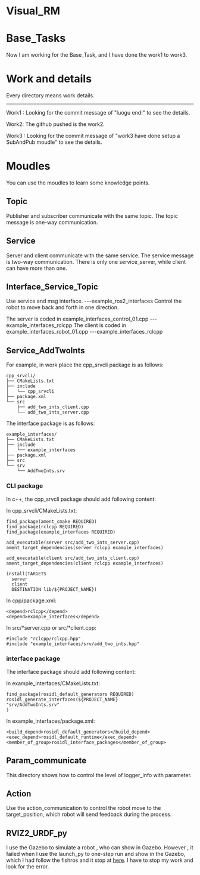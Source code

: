 # Visual_RM


# Base_Tasks
Now I am working for the Base_Task, and I have done the work1 to work3. 


# Work and details

Every directory means work details.

---- 
 
Work1 : Looking for the commit message of "luogu end!" to see the details.

Work2: The github pushed is the work2.

Work3 : Looking for the commit message of "work3 have done setup a SubAndPub moudle" to see the details.


# Moudles

You can use the moudles to learn some knowledge points.

## Topic

Publisher and subscriber communicate with the same topic. The topic message is one-way communication.


## Service

Server and client communicate with the same service. The service message is two-way communication. There is only one service_server, while client can have more than one.

## Interface_Service_Topic

Use service and msg interface.                            ---example_ros2_interfaces
Control the robot to move back and forth in one direction. 

The server is coded in example_interfaces_control_01.cpp  ---example_interfaces_rclcpp
The client is coded in example_interfaces_robot_01.cpp    ---example_interfaces_rclcpp

## Service_AddTwoInts

For example, in work place the cpp_srvcli package is as follows:
```
cpp_srvcli/
├── CMakeLists.txt
├── include
│   └── cpp_srvcli
├── package.xml
└── src
    ├── add_two_ints_client.cpp
    └── add_two_ints_server.cpp
```
The interface package is as follows:
```
example_interfaces/
├── CMakeLists.txt
├── include
│   └── example_interfaces
├── package.xml
├── src
└── srv
    └── AddTwoInts.srv

```
### CLI package
In c++, the cpp_srvcli package should add following content:

In cpp_srvcli/CMakeLists.txt:
```
find_package(ament_cmake REQUIRED)
find_package(rclcpp REQUIRED)
find_package(example_interfaces REQUIRED)

add_executable(server src/add_two_ints_server.cpp)
ament_target_dependencies(server rclcpp example_interfaces)

add_executable(client src/add_two_ints_client.cpp)
ament_target_dependencies(client rclcpp example_interfaces)

install(TARGETS
  server
  client
  DESTINATION lib/${PROJECT_NAME})

```

In cpp/package.xml:
```
<depend>rclcpp</depend>
<depend>example_interfaces</depend>
```

In src/*server.cpp or src/*client.cpp:
```
#include "rclcpp/rclcpp.hpp"
#include "example_interfaces/srv/add_two_ints.hpp"
```

### interface package
The interface package should add following content:

In example_interfaces/CMakeLists.txt:
```
find_package(rosidl_default_generators REQUIRED)
rosidl_generate_interfaces(${PROJECT_NAME}
"srv/AddTwoInts.srv"
)
```
In example_interfaces/package.xml:
```
<build_depend>rosidl_default_generators</build_depend>
<exec_depend>rosidl_default_runtime</exec_depend>
<member_of_group>rosidl_interface_packages</member_of_group>
```



## Param_communicate

This directory shows how to control the level of logger_info with parameter.

## Action

Use the action_communication to control the robot move to the target_position, which robot will send feedback during the process.

## RVIZ2_URDF_py

I use the Gazebo to simulate a robot , who can show in Gazebo. However , it failed when I use the launch_py to one-step run and show in the Gazebo, which I had follow the fishros and it stop at [here](https://fishros.com/d2lros2/#/humble/chapt9/get_started/3.%E5%9C%A8Gazebo%E5%8A%A0%E8%BD%BD%E6%9C%BA%E5%99%A8%E4%BA%BA%E6%A8%A1%E5%9E%8B). I have to stop my work and look for the error. 



